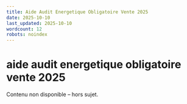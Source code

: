 ```yaml
---
title: Aide Audit Energetique Obligatoire Vente 2025
date: 2025-10-10
last_updated: 2025-10-10
wordcount: 12
robots: noindex
---
```


# aide audit energetique obligatoire vente 2025

Contenu non disponible – hors sujet.